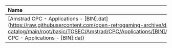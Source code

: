 |Name|Size|
|:---|---:|
|[Amstrad CPC - Applications - [BIN].dat](https://raw.githubusercontent.com/open-retrogaming-archive/dat-catalog/main/root/basic/TOSEC/Amstrad/CPC/Applications/[BIN]/Amstrad CPC - Applications - [BIN].dat)|18569|
